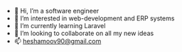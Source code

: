 - 👋 Hi, I’m a software engineer
- 👀 I’m interested in web-development and ERP systems
- 🌱 I’m currently learning Laravel
- 💞️ I’m looking to collaborate on all my new ideas
- 📫 heshamoov90@gmail.com

<!---
Heshamoov/Heshamoov is a ✨ special ✨ repository because its `README.md` (this file) appears on your GitHub profile.
You can click the Preview link to take a look at your changes.
--->
